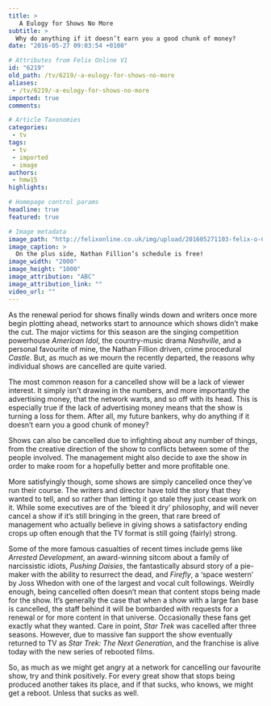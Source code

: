 ```yaml
---
title: >
   A Eulogy for Shows No More
subtitle: >
  Why do anything if it doesn’t earn you a good chunk of money?
date: "2016-05-27 09:03:54 +0100"

# Attributes from Felix Online V1
id: "6219"
old_path: /tv/6219/-a-eulogy-for-shows-no-more
aliases:
 - /tv/6219/-a-eulogy-for-shows-no-more
imported: true
comments:

# Article Taxonomies
categories:
 - tv
tags:
 - tv
 - imported
 - image
authors:
 - hmw15
highlights:

# Homepage control params
headline: true
featured: true

# Image metadata
image_path: "http://felixonline.co.uk/img/upload/201605271103-felix-o-CASTLE-facebook.jpg"
image_caption: >
  On the plus side, Nathan Fillion’s schedule is free!
image_width: "2000"
image_height: "1000"
image_attribution: "ABC"
image_attribution_link: ""
video_url: ""
---
```


As the renewal period for shows finally winds down and writers once more begin plotting ahead, networks start to announce which shows didn’t make the cut. The major victims for this season are the singing competition powerhouse _American Idol_, the country-music drama _Nashville_, and a personal favourite of mine, the Nathan Fillion driven, crime procedural _Castle_. But, as much as we mourn the recently departed, the reasons why individual shows are cancelled are quite varied.

The most common reason for a cancelled show will be a lack of viewer interest. It simply isn’t drawing in the numbers, and more importantly the advertising money, that the network wants, and so off with its head. This is especially true if the lack of advertising money means that the show is turning a loss for them. After all, my future bankers, why do anything if it doesn’t earn you a good chunk of money?

Shows can also be cancelled due to infighting about any number of things, from the creative direction of the show to conflicts between some of the people involved. The management might also decide to axe the show in order to make room for a hopefully better and more profitable one.

More satisfyingly though, some shows are simply cancelled once they’ve run their course. The writers and director have told the story that they wanted to tell, and so rather than letting it go stale they just cease work on it. While some executives are of the ‘bleed it dry’ philosophy, and will never cancel a show if it’s still bringing in the green, that rare breed of management who actually believe in giving shows a satisfactory ending crops up often enough that the TV format is still going (fairly) strong.

Some of the more famous casualties of recent times include gems like _Arrested Development_, an award-winning sitcom about a family of narcissistic idiots, _Pushing Daisies_, the fantastically absurd story of a pie-maker with the ability to resurrect the dead, and _Firefly_, a ‘space western’ by Joss Whedon with one of the largest and vocal cult followings. Weirdly enough, being cancelled often doesn’t mean that content stops being made for the show. It’s generally the case that when a show with a large fan base is cancelled, the staff behind it will be bombarded with requests for a renewal or for more content in that universe. Occasionally these fans get exactly what they wanted. Care in point, _Star Trek_ was cacelled after three seasons. However, due to massive fan support the show eventually returned to TV as _Star Trek: The Next Generation_, and the franchise is alive today with the new series of rebooted films.

So, as much as we might get angry at a network for cancelling our favourite show, try and think positively. For every great show that stops being produced another takes its place, and if that sucks, who knows, we might get a reboot. Unless that sucks as well.
